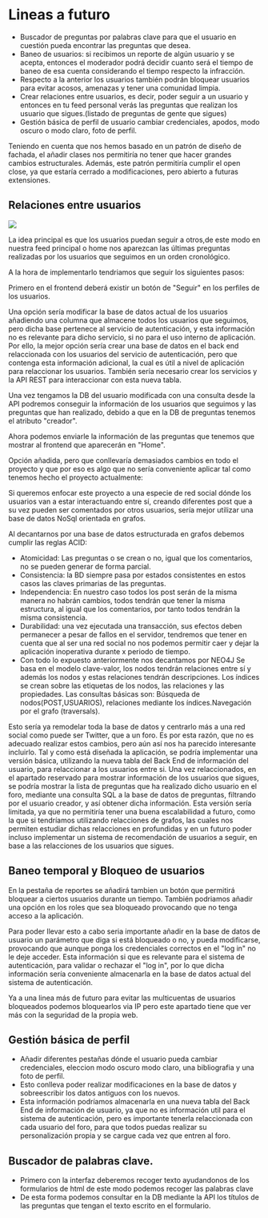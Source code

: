 # Lineas a futuro 
*  Buscador de preguntas por palabras clave para que el usuario en cuestión pueda encontrar las preguntas que desea.
* Baneo de usuarios: si recibimos un reporte de algún usuario y se acepta, entonces el moderador podrá decidir cuanto será el tiempo de baneo de esa cuenta considerando el tiempo respecto la infracción.
* Respecto a la anterior los usuarios también podrán bloquear usuarios para evitar acosos, amenazas y tener una comunidad limpia.
* Crear relaciones entre usuarios, es decir, poder seguir a un usuario y entonces en tu feed personal verás las preguntas que realizan los usuario que sigues.(listado de preguntas de gente que sigues)
* Gestión básica de perfil de usuario cambiar credenciales, apodos, modo oscuro o modo claro, foto de perfil.

Teniendo en cuenta que nos hemos basado en un patrón de diseño de fachada, el añadir clases nos permitiría no tener que hacer grandes cambios estructurales. Además, este patrón permitiría cumplir el open close, ya que estaría cerrado a modificaciones, pero abierto a futuras extensiones.

## Relaciones entre usuarios

![](https://i.imgur.com/yPEknRV.jpg)



La idea principal es que los usuarios puedan seguir a otros,de este modo en nuestra feed principal o home nos aparezcan las últimas preguntas realizadas por los usuarios que seguimos en un orden cronológico.

A la hora de implementarlo tendriamos que seguir los siguientes pasos:

Primero en el frontend deberá existir un botón de "Seguir" en los perfiles de los usuarios.

Una opción sería modificar la base de datos actual de los usuarios añadiendo una columna que almacene todos los usuarios que seguimos, pero dicha base pertenece al servicio de autenticación, y esta información no es relevante para dicho servicio, si no para el uso interno de aplicación.
Por ello, la mejor opción sería crear una base de datos en el back end relaccionada con los usuarios del servicio de autenticación, pero que contenga esta información adicional, la cual es útil a nivel de aplicación para relaccionar los usuarios. También sería necesario crear los servicios y la API REST para interaccionar con esta nueva tabla.

Una vez tengamos la DB del usuario modificada con una consulta desde la API podremos conseguir la información de los usuarios que seguimos y las preguntas que han realizado, debido a que en la DB de preguntas tenemos el atributo "creador".

Ahora podemos enviarle la información de las preguntas que tenemos que mostrar al frontend que aparecerán en "Home".


Opción añadida, pero que conllevaría demasiados cambios en todo el proyecto y que por eso es algo que no sería conveniente aplicar tal como tenemos hecho el proyecto actualmente:

Si queremos enfocar este proyecto a una especie de red social dónde los usuarios van a estar interactuando entre sí, creando diferentes post que a su vez pueden ser comentados por otros usuarios, sería mejor utilizar una base de datos NoSql orientada en grafos.

Al decantarnos por una base de datos estructurada en grafos debemos cumplir las reglas ACID:

* Atomicidad: Las preguntas o se crean o no, igual que los comentarios, no se pueden generar de forma parcial.
* Consistencia: la BD siempre pasa por estados consistentes en estos casos las claves primarias de las preguntas.
* Independencia: En nuestro caso todos los post serán de la misma manera no habrán cambios, todos tendrán que tener la misma estructura, al igual que los comentarios, por tanto todos tendrán la misma consistencia.
* Durabilidad: una vez ejecutada una transacción, sus efectos deben permanecer a pesar de fallos en el servidor, tendremos que tener en cuenta que al ser una red social no nos podemos permitir caer y dejar la aplicación inoperativa durante x periodo de tiempo. 
* Con todo lo expuesto anteriormente nos decantamos por NEO4J 
Se basa en el modelo clave-valor, los nodos tendrán relaciones entre sí y además los nodos y estas relaciones tendrán descripciones. 
Los índices se crean sobre las etiquetas de los nodos, las relaciones y las propiedades.
Las consultas básicas son: Búsqueda de nodos(POST,USUARIOS), relaciones mediante los índices.Navegación por el grafo (traversals). 

Esto sería ya remodelar toda la base de datos y centrarlo más a una red social como puede ser Twitter, que a un foro. Es por esta razón, que no es adecuado realizar estos cambios, pero aún así nos ha parecido interesante incluirlo. 
Tal y como está diseñada la aplicación, se podría implementar una versión básica, utilizando la nueva tabla del Back End de información del usuario, para relaccionar a los usuarios entre si. Una vez relaccionados, en el apartado reservado para mostrar información de los usuarios que sigues, se podría mostrar la lista de preguntas que ha realizado dicho usuario en el foro, mediante una consulta SQL a la base de datos de preguntas, filtrando por el usuario creador, y así obtener dicha información. 
Esta versión sería limitada, ya que no permitiría tener una buena escalabilidad a futuro, como la que si tendríamos utilizando relacciones de grafos, las cuales nos permiten estudiar dichas relacciones en profundidas y en un futuro poder incluso implementar un sistema de recomendación de usuarios a seguir, en base a las relacciones de los usuarios que sigues.




## Baneo temporal y Bloqueo de usuarios
En la pestaña de reportes se añadirá tambien un botón que permitirá bloquear a ciertos usuarios durante un tiempo. También podriamos añadir una opción en los roles que sea bloqueado provocando que no tenga acceso a la aplicación.

Para poder llevar esto a cabo seria importante añadir en la base de datos de usuario un parámetro que diga si está bloqueado o no, y pueda modificarse, provocando que aunque ponga los credenciales correctos en el "log in" no le deje acceder. Esta información si que es relevante para el sistema de autenticación, para validar o rechazar el "log in", por lo que dicha información sería conveniente almacenarla en la base de datos actual del sistema de autenticación.

Ya a una linea más de futuro para evitar las multicuentas de usuarios bloqueados podemos bloquearlos via IP pero este apartado tiene que ver más con la seguridad de la propia web.


## Gestión básica de perfil
 * Añadir diferentes pestañas dónde el usuario pueda cambiar credenciales, eleccion modo oscuro modo claro, una bibliografia y una foto de perfil.
 * Esto conlleva poder realizar modificaciones en la base de datos y sobreescribir los datos antiguos con los nuevos.
 * Esta información podríamos almacenarla en una nueva tabla del Back End de información de usuario, ya que no es información util para el sistema de autenticación, pero es importante tenerla relaccionada con cada usuario del foro, para que todos puedas realizar su personalización propia y se cargue cada vez que entren al foro.


## Buscador de palabras clave.
  * Primero con la interfaz deberemos recoger texto ayudandonos de los formularios de html de este modo podemos recoger las palabras clave
  * De esta forma podemos consultar en la DB mediante la API los títulos de las preguntas que tengan el texto escrito en el formulario.
